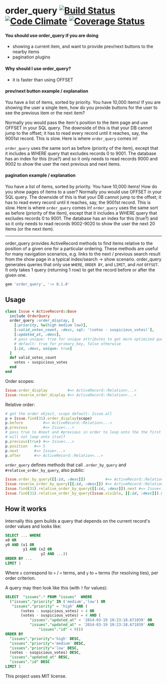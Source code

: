 # order_query [![Build Status][travis-badge]][travis] [![Code Climate][codeclimate-badge]][codeclimate] [![Coverage Status][coveralls-badge]][coveralls]

#### You should use order_query if you are doing
- showing a current item, and want to provide prev/next buttons to the nearby items
- pagination plugins

#### Why should I use order_query?
- it is faster than using OFFSET

#### prev/next button example / explanation

You have a list of items, sorted by priority. You have 10,000 items! If you are showing the user a single item, how do you provide buttons for the user to see the previous item or the next item?

Normally you would pass the item's position to the item page and use OFFSET in your SQL query. The downside of this is that your DB cannot jump to the offset; it has to read every record until it reaches, say, the 9001st record. This is slow. Here is where `order_query` comes in!

`order_query` uses the same sort as before (priority of the item), except that it includes a WHERE query that excludes records 0 to 9001. The database has an index for this (true?) and so it only needs to read records 9000 and 9002 to show the user the next previous and next items.

#### pagination example / explanation

You have a list of items, sorted by priority. You have 10,000 items! How do you show pages of items to a user? Normally you would use OFFSET in your SQL query. The downside of this is that your DB cannot jump to the offset; it has to read every record until it reaches, say, the 9001st record. This is slow. Here is where `order_query` comes in!
`order_query` uses the same sort as before (priority of the item), except that it includes a WHERE query that excludes records 0 to 9001. The database has an index for this (true?) and so it only needs to read records 9002-9020 to show the user the next 20 items (or the next item).

---

order_query provides ActiveRecord methods to find items relative to the position of a given one for a particular ordering. These methods are useful for many navigation scenarios, e.g. links to the next / previous search result from the show page in a typical index/search -> show scenario.
order_query generates queries that only use `WHERE`, `ORDER BY`, and `LIMIT`, and *not* `OFFSET`. It only takes 1 query (returning 1 row) to get the record before or after the given one.

```ruby
gem 'order_query', '~> 0.1.0'
```

## Usage

```ruby
class Issue < ActiveRecord::Base
  include OrderQuery
  order_query :order_display, [
    [:priority, %w(high medium low)],
    [:valid_votes_count, :desc, sql: '(votes - suspicious_votes)'],
    [:updated_at, :desc],
    # pass unique: true for unique attributes to get more optimized queries
    # default: true for primary_key, false otherwise
    [:id, :desc, unique: true]
  ]
  def valid_votes_count
    votes - suspicious_votes
  end
end
```

Order scopes:

```ruby
Issue.order_display         #=> ActiveRecord::Relation<...>
Issue.reverse_order_display #=> ActiveRecord::Relation<...>
```

Relative order:

```ruby
# get the order object, scope default: Issue.all
p = Issue.find(31).order_display(scope)
p.before         #=> ActiveRecord::Relation<...>
p.previous       #=> Issue<...>
# pass true to #next and #previous in order to loop onto the the first / last record
# will not loop onto itself
p.previous(true) #=> Issue<...>
p.position   #=> 5
p.next       #=> Issue<...>
p.after      #=> ActiveRecord::Relation<...>
```

`order_query` defines methods that call `.order_by_query` and `#relative_order_by_query`, also public:

```ruby
Issue.order_by_query([[:id, :desc]])         #=> ActiveRecord::Relation<...>
Issue.reverse_order_by_query([[:id, :desc]]) #=> ActiveRecord::Relation<...>
Issue.find(31).relative_order_by_query([[:id, :desc]]).next #=> Issue<...>
Issue.find(31).relative_order_by_query(Issue.visible, [[:id, :desc]]).next #=> Issue<...>
```

## How it works

Internally this gem builds a query that depends on the current record's order values and looks like:

```sql
SELECT ... WHERE
x0 OR
y0 AND (x1 OR
        y1 AND (x2 OR
                y2 AND ...))
ORDER BY ...
LIMIT 1
```

Where `x` correspond to `>` / `<` terms, and `y` to `=` terms (for resolving ties), per order criterion.

A query may then look like this (with `?` for values):

```sql
SELECT  "issues".* FROM "issues"  WHERE
  ("issues"."priority" IN ('medium','low') OR
   "issues"."priority" = 'high' AND (
       (votes - suspicious_votes) < 4 OR
       (votes - suspicious_votes) = 4 AND (
           "issues"."updated_at" < '2014-03-19 10:23:18.671039' OR
           "issues"."updated_at" = '2014-03-19 10:23:18.671039' AND
               "issues"."id" < 9)))
ORDER BY
  "issues"."priority"='high' DESC,
  "issues"."priority"='medium' DESC,
  "issues"."priority"='low' DESC,
  (votes - suspicious_votes) DESC,
  "issues"."updated_at" DESC,
  "issues"."id" DESC
LIMIT 1
```

This project uses MIT license.


[travis]: http://travis-ci.org/glebm/order_query
[travis-badge]: http://img.shields.io/travis/glebm/order_query.svg
[gemnasium]: https://gemnasium.com/glebm/order_query
[codeclimate]: https://codeclimate.com/github/glebm/order_query
[codeclimate-badge]: http://img.shields.io/codeclimate/github/glebm/order_query.svg
[coveralls]: https://coveralls.io/r/glebm/order_query
[coveralls-badge]: http://img.shields.io/coveralls/glebm/order_query.svg
